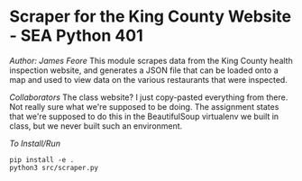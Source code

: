 # Scraper for the King County Website - SEA Python 401
*Author: James Feore*
This module scrapes data from the King County health inspection website, and generates a JSON file that can be loaded onto a map and used to view data on the various restaurants that were inspected.

*Collaborators*
The class website? I just copy-pasted everything from there. Not really sure what we're supposed to be doing. The assignment states that we're supposed to do this in the BeautifulSoup virtualenv we built in class, but we never built such an environment.

*To Install/Run*
```
pip install -e .
python3 src/scraper.py
```